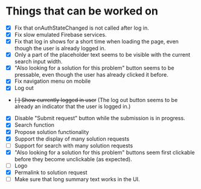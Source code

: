 # Things that can be worked on

* [X] Fix that onAuthStateChanged is not called after log in.
* [X] Fix slow emulated Firebase services.
* [X] Fix that log in shows for a short time when loading the page,
      even though the user is already logged in.
* [X] Only a part of the placeholder text seems to be visible with the current search input width.
* [X] "Also looking for a solution for this problem" button seems to be pressable, 
      even though the user has already clicked it before.
* [X] Fix navigation menu on mobile
* [X] Log out
* ~~[ ] Show currently logged in user~~ (The log out button seems to be already an indicator that the user is logged in.)
* [X] Disable "Submit request" button while the submission is in progress.
* [X] Search function
* [X] Propose solution functionality
* [X] Support the display of many solution requests
* [ ] Support for search with many solution requests
* [X] "Also looking for a solution for this problem" buttons seem first clickable before they become unclickable (as expected).
* [ ] Logo
* [X] Permalink to solution request
* [ ] Make sure that long summary text works in the UI.
